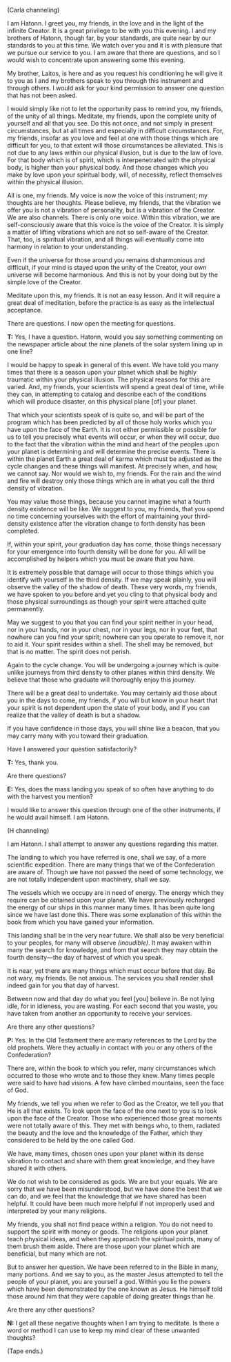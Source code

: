<p class="channel-type">(Carla channeling)</p>
<p>I am Hatonn. I greet you, my friends, in the love and in the light of the infinite Creator. It is a great privilege to be with you this evening. I and my brothers of Hatonn, though far, by your standards, are quite near by our standards to you at this time. We watch over you and it is with pleasure that we pursue our service to you. I am aware that there are questions, and so I would wish to concentrate upon answering some this evening.</p>
<p>My brother, Laitos, is here and as you request his conditioning he will give it to you as I and my brothers speak to you through this instrument and through others. I would ask for your kind permission to answer one question that has not been asked.</p>
<p>I would simply like not to let the opportunity pass to remind you, my friends, of the unity of all things. Meditate, my friends, upon the complete unity of yourself and all that you see. Do this not once, and not simply in present circumstances, but at all times and especially in difficult circumstances. For, my friends, insofar as you love and feel at one with those things which are difficult for you, to that extent will those circumstances be alleviated. This is not due to any laws within our physical illusion, but is due to the law of love. For that body which is of spirit, which is interpenetrated with the physical body, is higher than your physical body. And those changes which you make by love upon your spiritual body, will, of necessity, reflect themselves within the physical illusion.</p>
<p>All is one, my friends. My voice is now the voice of this instrument; my thoughts are her thoughts. Please believe, my friends, that the vibration we offer you is not a vibration of personality, but is a vibration of the Creator. We are also channels. There is only one voice. Within this vibration, we are self-consciously aware that this voice is the voice of the Creator. It is simply a matter of lifting vibrations which are not so self-aware of the Creator. That, too, is spiritual vibration, and all things will eventually come into harmony in relation to your understanding.</p>
<p>Even if the universe for those around you remains disharmonious and difficult, if your mind is stayed upon the unity of the Creator, your own universe will become harmonious. And this is not by your doing but by the simple love of the Creator.</p>
<p>Meditate upon this, my friends. It is not an easy lesson. And it will require a great deal of meditation, before the practice is as easy as the intellectual acceptance.</p>
<p>There are questions. I now open the meeting for questions.</p>
<p><strong>T:</strong> Yes, I have a question. Hatonn, would you say something commenting on the newspaper article about the nine planets of the solar system lining up in one line?</p>
<p>I would be happy to speak in general of this event. We have told you many times that there is a season upon your planet which shall be highly traumatic within your physical illusion. The physical reasons for this are varied. And, my friends, your scientists will spend a great deal of time, while they can, in attempting to catalog and describe each of the conditions which will produce disaster, on this physical plane [of] your planet.</p>
<p>That which your scientists speak of is quite so, and will be part of the program which has been predicted by all of those holy works which you have upon the face of the Earth. It is not either permissible or possible for us to tell you precisely what events will occur, or when they will occur, due to the fact that the vibration within the mind and heart of the peoples upon your planet is determining and will determine the precise events. There is within the planet Earth a great deal of karma which must be adjusted as the cycle changes and these things will manifest. At precisely when, and how, we cannot say. Nor would we wish to, my friends. For the rain and the wind and fire will destroy only those things which are in what you call the third density of vibration.</p>
<p>You may value those things, because you cannot imagine what a fourth density existence will be like. We suggest to you, my friends, that you spend no time concerning yourselves with the effort of maintaining your third-density existence after the vibration change to forth density has been completed.</p>
<p>If, within your spirit, your graduation day has come, those things necessary for your emergence into fourth density will be done for you. All will be accomplished by helpers which you must be aware that you have.</p>
<p>It is extremely possible that damage will occur to those things which you identify with yourself in the third density. If we may speak plainly, you will observe the valley of the shadow of death. These very words, my friends, we have spoken to you before and yet you cling to that physical body and those physical surroundings as though your spirit were attached quite permanently.</p>
<p>May we suggest to you that you can find your spirit neither in your head, nor in your hands, nor in your chest, nor in your legs, nor in your feet, that nowhere can you find your spirit; nowhere can you operate to remove it, nor to aid it. Your spirit resides within a shell. The shell may be removed, but that is no matter. The spirit does not perish.</p>
<p>Again to the cycle change. You will be undergoing a journey which is quite unlike journeys from third density to other planes within third density. We believe that those who graduate will thoroughly enjoy this journey.</p>
<p>There will be a great deal to undertake. You may certainly aid those about you in the days to come, my friends, if you will but know in your heart that your spirit is not dependent upon the state of your body, and if you can realize that the valley of death is but a shadow.</p>
<p>If you have confidence in those days, you will shine like a beacon, that you may carry many with you toward their graduation.</p>
<p>Have I answered your question satisfactorily?</p>
<p><strong>T:</strong> Yes, thank you.</p>
<p>Are there questions?</p>
<p><strong>E:</strong> Yes, does the mass landing you speak of so often have anything to do with the harvest you mention?</p>
<p>I would like to answer this question through one of the other instruments, if he would avail himself. I am Hatonn.</p>
<p class="channel-type">(H channeling)</p>
<p>I am Hatonn. I shall attempt to answer any questions regarding this matter.</p>
<p>The landing to which you have referred is one, shall we say, of a more scientific expedition. There are many things that we of the Confederation are aware of. Though we have not passed the need of some technology, we are not totally independent upon machinery, shall we say.</p>
<p>The vessels which we occupy are in need of energy. The energy which they require can be obtained upon your planet. We have previously recharged the energy of our ships in this manner many times. It has been quite long since we have last done this. There was some explanation of this within the book from which you have gained your information.</p>
<p>This landing shall be in the very near future. We shall also be very beneficial to your peoples, for many will observe <em>(inaudible)</em>. It may awaken within many the search for knowledge, and from that search they may obtain the fourth density—the day of harvest of which you speak.</p>
<p>It is near, yet there are many things which must occur before that day. Be not wary, my friends. Be not anxious. The services you shall render shall indeed gain for you that day of harvest.</p>
<p>Between now and that day do what you feel [you] believe in. Be not lying idle, for in idleness, you are wasting. For each second that you waste, you have taken from another an opportunity to receive your services.</p>
<p>Are there any other questions?</p>
<p><strong>P:</strong> Yes. In the Old Testament there are many references to the Lord by the old prophets. Were they actually in contact with you or any others of the Confederation?</p>
<p>There are, within the book to which you refer, many circumstances which occurred to those who wrote and to those they knew. Many times people were said to have had visions. A few have climbed mountains, seen the face of God.</p>
<p>My friends, we tell you when we refer to God as the Creator, we tell you that He is all that exists. To look upon the face of the one next to you is to look upon the face of the Creator. Those who experienced those great moments were not totally aware of this. They met with beings who, to them, radiated the beauty and the love and the knowledge of the Father, which they considered to be held by the one called God.</p>
<p>We have, many times, chosen ones upon your planet within its dense vibration to contact and share with them great knowledge, and they have shared it with others.</p>
<p>We do not wish to be considered as gods. We are but your equals. We are sorry that we have been misunderstood, but we have done the best that we can do, and we feel that the knowledge that we have shared has been helpful. It could have been much more helpful if not improperly used and interpreted by your many religions.</p>
<p>My friends, you shall not find peace within a religion. You do not need to support the spirit with money or goods. The religions upon your planet teach physical ideas, and when they approach the spiritual points, many of them brush them aside. There are those upon your planet which are beneficial, but many which are not.</p>
<p>But to answer her question. We have been referred to in the Bible in many, many portions. And we say to you, as the master Jesus attempted to tell the people of your planet, you are yourself a god. Within you lie the powers which have been demonstrated by the one known as Jesus. He himself told those around him that they were capable of doing greater things than he.</p>
<p>Are there any other questions?</p>
<p><strong>N:</strong> I get all these negative thoughts when I am trying to meditate. Is there a word or method I can use to keep my mind clear of these unwanted thoughts?</p>
<p class="comment">(Tape ends.)</p>